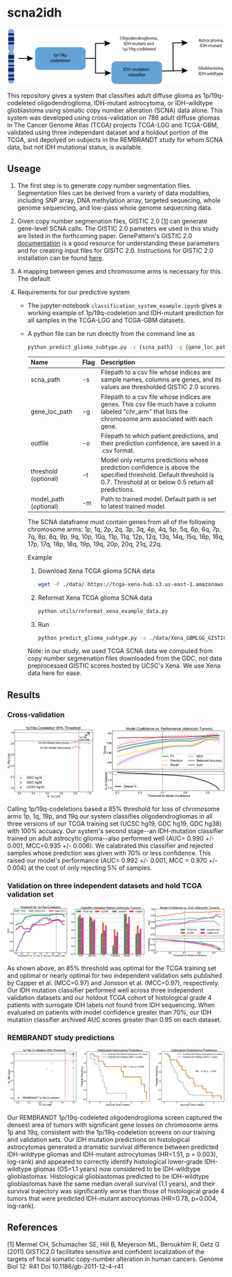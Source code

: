 # scna2idh

![Predictive System](./figures/predictive_system.png)

This repository gives a system that classifies adult diffuse glioma as 1p/19q-codeleted oligodendroglioma, IDH-mutant astrocytoma, or IDH-wildtype glioblastoma using somatic copy number alteration (SCNA) data alone. This system was developed using cross-validation on 786 adult diffuse gliomas in The Cancer Genome Atlas (TCGA)  projects TCGA-LGG and TCGA-GBM, validated using three independant dataset and a holdout portion of the TCGA, and depolyed on subjects in the REMBRANDT study for whom SCNA data, but not IDH mutational status, is available. 

## Useage 

1. The first step is to generate copy number segmentation files. Segmentation files can be derived from a variety of data modalities, including SNP array, DNA methylation array, targeted sequecing, whole genome sequencing, and low-pass whole genome sequecning data. 

2. Given copy number segmenation files, GISTIC 2.0 [[1]](#1) can generate gene-level SCNA calls. The GISTIC 2.0 pameters we used in this study are listed in the forthcoming paper. GenePattern's GISTIC 2.0 [documentation](https://www.genepattern.org/modules/docs/GISTIC_2.0) is a good resource for understanding these parameters and for creating input files for GISITC 2.0. Instructions for GISTIC 2.0 installation can be found [here](http://portals.broadinstitute.org/cgi-bin/cancer/publications/pub_paper.cgi?mode=view&paper_id=216&p=t).

3. A mapping between genes and chromosome arms is necessary for this. The default 

4. Requirements for our predictive system

   - The jupyter-notebook `classification_system_example.ipynb` gives a working example of 1p/19q-codeletion and IDH-mutant prediction for all samples in the TCGA-LGG and TCGA-GBM datasets. 

   - A python file can be run directly from the command line as

     ```bash
     python predict_glioma_subtype.py -s {scna_path} -g {gene_loc_path} -o {outfile}
     ```

     | Name                  | Flag | Description                                                  |
     | --------------------- | ---- | ------------------------------------------------------------ |
     | scna_path             | -s   | Filepath to a csv file whose indices are sample names, columns are genes, and its values are thresholded GISTIC 2.0 scores. |
     | gene_loc_path         | -g   | Filepath to a csv file whose indices are genes. This csv file much have a column labeled "chr_arm" that lists the chromosome arm associated with each gene. |
     | outfile               | -o   | Filepath to which patient predictions, and their prediction confidence, are saved in a .csv format. |
     | threshold (optional)  | -t   | Model only returns predictions whose prediction confidence is above the specified threshold. Default threshold is 0.7. Threshold at or below 0.5 return all predictions. |
     | model_path (optional) | -m   | Path to trained model. Default path is set to latest trained model. |

     The SCNA dataframe must contain genes from all of the following chromosome arms: 1p, 1q, 2p, 2q, 3p, 3q, 4p, 4q, 5p, 5q, 6p, 6q, 7p, 7q, 8p, 8q, 9p, 9q, 10p, 10q, 11p, 11q, 12p, 12q, 13q, 14q, 15q, 16p, 16q, 17p, 17q, 18p, 18q, 19p, 19q, 20p, 20q, 21q, 22q.

     Example

      1. Download Xena TCGA glioma SCNA data

         ```bash
         wget -P ./data/ https://tcga-xena-hub.s3.us-east-1.amazonaws.com/download/TCGA.GBMLGG.sampleMap%2FGistic2_CopyNumber_Gistic2_all_thresholded.by_genes.gz
         ```

     2. Reformat Xena TCGA glioma SCNA data

        ```bash
        python utils/reformat_xena_example_data.py 
        ```

     3. Run

        ```bash
        python predict_glioma_subtype.py -s ./data/Xena_GBMLGG_GISTIC_Scores.csv -g ./data/gistic_cytoband_chr_arm_23109x4.csv -o ./data/tcga_preds.csv 
        ```

     Note: in our study, we used TCGA SCNA data we computed from copy number segmenation files downloaded from the GDC, not data preprocessed GISTIC scores hosted by UCSC's Xena. We use Xena data here for ease. 

## Results

### Cross-validation

![cv_results](./figures/cv_results.png)

Calling 1p/19q-codeletions based a 85% threshold for loss of chromosome arms 1p, 1q, 19p, and 19q our system classifies oligodendrogliomas in all three versions of our TCGA training set (UCSC hg19, GDC hg19, GDC hg38) with 100% accuacy. Our system's second stage--an IDH-mutation classifier trained on adult astrocytic glioma--also performed well  (AUC= 0.990 +/- 0.001, MCC=0.935 +/- 0.006). We calabrated this classifier and rejected samples whose prediction was given with 70% or less confidence. This raised our model's performance (AUC= 0.992 +/- 0.001, MCC = 0.970 +/- 0.004) at the cost of only rejecting 5% of samples.

### Validation on three independent datasets and hold TCGA validation set

![val_results](./figures/val_results.png)

As shown above, an 85% threshold was optimal for the TCGA training set and optimal or nearly optimal for two independent validation sets published by Capper et al. (MCC=0.97) and Jonsson et al. (MCC=0.97), respectively. Our IDH mutation classifier performed well across three independent validation datasets and our holdout TCGA cohort of histological grade 4 patients with surrogate IDH labels not found from IDH sequencing. When evaluated on patients with model confidence greater than 70%, our IDH mutation classifier archived AUC scores greater than 0.95 on each dataset.

### REMBRANDT study predictions

![rembrandt_results](./figures/rembrandt_results.png)

Our REMBRANDT 1p/19q-codeleted oligodendroglioma screen captured the densest area of tumors with significant gene losses on chromosome arms 1p and 19q, consistent with the 1p/19q-codeletion screens on our training and validation sets. Our IDH mutation predictions on histological astrocytomas generated a dramatic survival difference between predicted IDH-wildtype gliomas and IDH-mutant astrocytomas (HR=1.51, p = 0.003), log-rank) and appeared to correctly identify histological lower-grade IDH-wildtype gliomas (OS=1.1 years) now considered to be IDH-wildtype glioblastomas. Histological glioblastomas predicted to be IDH-wildtype glioblastomas have the same median overall survival (1.1 years), and their survival trajectory was significantly worse than those of histological grade 4 tumors that were predicted IDH-mutant astrocytomas (HR=0.78, p=0.004, log-rank).



## References
<a id="1">[1]</a> Mermel CH, Schumacher SE, Hill B, Meyerson ML, Beroukhim R, Getz G (2011) GISTIC2.0 facilitates sensitive and confident localization of the targets of focal somatic copy-number alteration in human cancers. Genome Biol 12: R41 Doi 10.1186/gb-2011-12-4-r41

